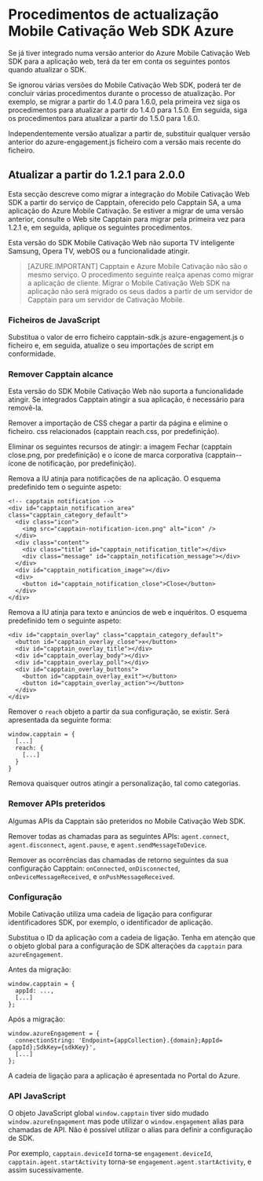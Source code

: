 <properties
    pageTitle="Procedimentos de actualização Mobile Cativação Web SDK Azure | Microsoft Azure"
    description="As atualizações mais recentes e os procedimentos para o Web SDK para Azure Mobile Cativação"
    services="mobile-engagement"
    documentationCenter="mobile"
    authors="piyushjo"
    manager="erikre"
    editor="" />

<tags
    ms.service="mobile-engagement"
    ms.workload="mobile"
    ms.tgt_pltfrm="web"
    ms.devlang="js"
    ms.topic="article"
    ms.date="06/07/2016"
    ms.author="piyushjo" />


# <a name="azure-mobile-engagement-web-sdk-upgrade-procedures"></a>Procedimentos de actualização Mobile Cativação Web SDK Azure

Se já tiver integrado numa versão anterior do Azure Mobile Cativação Web SDK para a aplicação web, terá da ter em conta os seguintes pontos quando atualizar o SDK.

Se ignorou várias versões do Mobile Cativação Web SDK, poderá ter de concluir várias procedimentos durante o processo de atualização. Por exemplo, se migrar a partir do 1.4.0 para 1.6.0, pela primeira vez siga os procedimentos para atualizar a partir do 1.4.0 para 1.5.0. Em seguida, siga os procedimentos para atualizar a partir do 1.5.0 para 1.6.0.

Independentemente versão atualizar a partir de, substituir qualquer versão anterior do azure-engagement.js ficheiro com a versão mais recente do ficheiro.

## <a name="upgrade-from-121-to-200"></a>Atualizar a partir do 1.2.1 para 2.0.0

Esta secção descreve como migrar a integração do Mobile Cativação Web SDK a partir do serviço de Capptain, oferecido pelo Capptain SA, a uma aplicação do Azure Mobile Cativação. Se estiver a migrar de uma versão anterior, consulte o Web site Capptain para migrar pela primeira vez para 1.2.1 e, em seguida, aplique os seguintes procedimentos.

Esta versão do SDK Mobile Cativação Web não suporta TV inteligente Samsung, Opera TV, webOS ou a funcionalidade atingir.

>[AZURE.IMPORTANT] Capptain e Azure Mobile Cativação não são o mesmo serviço. O procedimento seguinte realça apenas como migrar a aplicação de cliente. Migrar o Mobile Cativação Web SDK na aplicação não será migrado os seus dados a partir de um servidor de Capptain para um servidor de Cativação Mobile.

### <a name="javascript-files"></a>Ficheiros de JavaScript

Substitua o valor de erro ficheiro capptain-sdk.js azure-engagement.js o ficheiro e, em seguida, atualize o seu importações de script em conformidade.

### <a name="remove-capptain-reach"></a>Remover Capptain alcance

Esta versão do SDK Mobile Cativação Web não suporta a funcionalidade atingir. Se integrados Capptain atingir a sua aplicação, é necessário para removê-la.

Remover a importação de CSS chegar a partir da página e elimine o ficheiro. css relacionados (capptain reach.css, por predefinição).

Eliminar os seguintes recursos de atingir: a imagem Fechar (capptain close.png, por predefinição) e o ícone de marca corporativa (capptain--ícone de notificação, por predefinição).

Remova a IU atinja para notificações de na aplicação. O esquema predefinido tem o seguinte aspeto:

    <!-- capptain notification -->
    <div id="capptain_notification_area" class="capptain_category_default">
      <div class="icon">
        <img src="capptain-notification-icon.png" alt="icon" />
      </div>
      <div class="content">
        <div class="title" id="capptain_notification_title"></div>
        <div class="message" id="capptain_notification_message"></div>
      </div>
      <div id="capptain_notification_image"></div>
      <div>
        <button id="capptain_notification_close">Close</button>
      </div>
    </div>

Remova a IU atinja para texto e anúncios de web e inquéritos. O esquema predefinido tem o seguinte aspeto:

    <div id="capptain_overlay" class="capptain_category_default">
      <button id="capptain_overlay_close">x</button>
      <div id="capptain_overlay_title"></div>
      <div id="capptain_overlay_body"></div>
      <div id="capptain_overlay_poll"></div>
      <div id="capptain_overlay_buttons">
        <button id="capptain_overlay_exit"></button>
        <button id="capptain_overlay_action"></button>
      </div>
    </div>

Remover o `reach` objeto a partir da sua configuração, se existir. Será apresentada da seguinte forma:

    window.capptain = {
      [...]
      reach: {
        [...]
      }
    }

Remova quaisquer outros atingir a personalização, tal como categorias.

### <a name="remove-deprecated-apis"></a>Remover APIs preteridos

Algumas APIs da Capptain são preteridos no Mobile Cativação Web SDK.

Remover todas as chamadas para as seguintes APIs: `agent.connect`, `agent.disconnect`, `agent.pause`, e `agent.sendMessageToDevice`.

Remover as ocorrências das chamadas de retorno seguintes da sua configuração Capptain: `onConnected`, `onDisconnected`, `onDeviceMessageReceived`, e `onPushMessageReceived`.

### <a name="configuration"></a>Configuração

Mobile Cativação utiliza uma cadeia de ligação para configurar identificadores SDK, por exemplo, o identificador de aplicação.

Substitua o ID da aplicação com a cadeia de ligação. Tenha em atenção que o objeto global para a configuração de SDK alterações da `capptain` para `azureEngagement`.

Antes da migração:

    window.capptain = {
      appId: ...,
      [...]
    };

Após a migração:

    window.azureEngagement = {
      connectionString: 'Endpoint={appCollection}.{domain};AppId={appId};SdkKey={sdkKey}',
      [...]
    };

A cadeia de ligação para a aplicação é apresentada no Portal do Azure.

### <a name="javascript-apis"></a>API JavaScript

O objeto JavaScript global `window.capptain` tiver sido mudado `window.azureEngagement` mas pode utilizar o `window.engagement` alias para chamadas de API. Não é possível utilizar o alias para definir a configuração de SDK.

Por exemplo, `capptain.deviceId` torna-se `engagement.deviceId`, `capptain.agent.startActivity` torna-se `engagement.agent.startActivity`, e assim sucessivamente.
